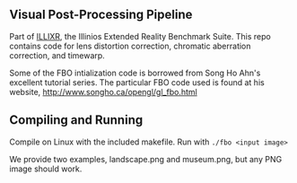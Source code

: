 ## Visual Post-Processing Pipeline

Part of [ILLIXR](https://github.com/ILLIXR/ILLIXR), the Illinios Extended Reality Benchmark Suite. This repo contains code for lens distortion correction, chromatic aberration correction, and timewarp.

Some of the FBO intialization code is borrowed from
Song Ho Ahn's excellent tutorial series. The particular
FBO code used is found at his website,
http://www.songho.ca/opengl/gl_fbo.html

## Compiling and Running

Compile on Linux with the included makefile. Run with `./fbo <input image>`

We provide two examples, landscape.png and museum.png, but any PNG image should work.
